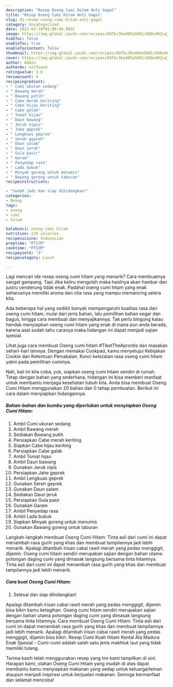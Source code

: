```yaml
---
description: "Resep Oseng Cumi Hitam Anti Gagal"
title: "Resep Oseng Cumi Hitam Anti Gagal"
slug: 91-resep-oseng-cumi-hitam-anti-gagal
category: Uncategorized
date: 2022-03-19T02:09:44.803Z
image: https://img-global.cpcdn.com/recipes/60fbc3be489a5891/680x482cq70/oseng-cumi-hitam-foto-resep-utama.jpg
hideToc: false
enableToc: true
enableTocContent: false
thumbnail: https://img-global.cpcdn.com/recipes/60fbc3be489a5891/680x482cq70/oseng-cumi-hitam-foto-resep-utama.jpg
cover: https://img-global.cpcdn.com/recipes/60fbc3be489a5891/680x482cq70/oseng-cumi-hitam-foto-resep-utama.jpg
author: Admin
authorAv: notfound
ratingvalue: 3.6
reviewcount: 4
recipeingredient:
- " Cumi ukuran sedang"
- " Bawang merah"
- " Bawang putih"
- " Cabe merah keriting"
- " Cabe hijau keriting"
- " Cabe galak"
- " Tomat hijau"
- " Daun bawang"
- " Jeruk nipis"
- " Jahe geprek"
- " Lengkuas geprek"
- " Sereh geprek"
- " Daun salam"
- " Daun jeruk"
- " Gula pasir"
- " Garam"
- " Penyedap rasa"
- " Lada bubuk"
- " Minyak goreng untuk menumis"
- " Bawang goreng untuk taburan"
recipeinstructions:

- "Sudah jadi dan siap dihidangkan!"
categories:
- Resep
tags:
- oseng
- cumi
- hitam

katakunci: oseng cumi hitam 
nutrition: 219 calories
recipecuisine: Indonesian
preptime: "PT17M"
cooktime: "PT53M"
recipeyield: "3"
recipecategory: Lunch

---
```



Lagi mencari ide resep oseng cumi hitam yang menarik? Cara membuatnya sangat gampang. Tapi Jika keliru mengolah maka hasilnya akan hambar dan justru cenderung tidak enak. Padahal oseng cumi hitam yang enak seharusnya memiliki aroma dan cita rasa yang mampu memancing selera kita.


Ada beberapa hal yang sedikit banyak mempengaruhi kualitas rasa dari oseng cumi hitam, mulai dari jenis bahan, lalu pemilihan bahan segar dan bagus, hingga cara membuat dan menyajikannya. Tak perlu bingung kalau hendak menyiapkan oseng cumi hitam yang enak di mana pun anda berada, karena asal sudah tahu caranya maka hidangan ini dapat menjadi sajian spesial.

Lihat juga cara membuat Oseng cumi hitam #TiketTheAprontis dan masakan sehari-hari lainnya. Dengan memakai Cookpad, kamu menyetujui Kebijakan Cookie dan Ketentuan Pemakaian. Kunci kelezatan rasa oseng cumi hitam yakni pada pemilihan cuminya.


Nah, kali ini kita coba, yuk, siapkan oseng cumi hitam sendiri di rumah. Tetap dengan bahan yang sederhana, hidangan ini bisa memberi manfaat untuk membantu menjaga kesehatan tubuh kita. Anda bisa membuat Oseng Cumi Hitam menggunakan 20 bahan dan 0 tahap pembuatan. Berikut ini cara dalam menyiapkan hidangannya.

<!--inarticleads1-->

##### Bahan-bahan dan bumbu yang diperlukan untuk menyiapkan Oseng Cumi Hitam:

1. Ambil  Cumi ukuran sedang
1. Ambil  Bawang merah
1. Sediakan  Bawang putih
1. Persiapkan  Cabe merah keriting
1. Siapkan  Cabe hijau keriting
1. Persiapkan  Cabe galak
1. Ambil  Tomat hijau
1. Ambil  Daun bawang
1. Gunakan  Jeruk nipis
1. Persiapkan  Jahe geprek
1. Ambil  Lengkuas geprek
1. Gunakan  Sereh geprek
1. Gunakan  Daun salam
1. Sediakan  Daun jeruk
1. Persiapkan  Gula pasir
1. Gunakan  Garam
1. Ambil  Penyedap rasa
1. Ambil  Lada bubuk
1. Siapkan  Minyak goreng untuk menumis
1. Gunakan  Bawang goreng untuk taburan


Langkah-langkah membuat Oseng Cumi Hitam: Tinta asli dari cumi ini dapat menambah rasa gurih yang khas dan membuat tampilannya jadi lebih menarik. Apalagi ditambah irisan cabai rawit merah yang pedas menggigit, dijamin. Oseng cumi hitam sendiri merupakan sajian dengan bahan utama potongan daging cumi yang dimasak langsung bersama tinta hitamnya. Tinta asli dari cumi ini dapat menambah rasa gurih yang khas dan membuat tampilannya jadi lebih menarik. 

<!--inarticleads2-->

##### Cara buat Oseng Cumi Hitam:


1. Selesai dan siap dihidangkan!

Apalagi ditambah irisan cabai rawit merah yang pedas menggigit, dijamin bisa bikin kamu ketagihan. Oseng cumi hitam sendiri merupakan sajian dengan bahan utama potongan daging cumi yang dimasak langsung bersama tinta hitamnya. Cara membuat Oseng Cumi Hitam: Tinta asli dari cumi ini dapat menambah rasa gurih yang khas dan membuat tampilannya jadi lebih menarik. Apalagi ditambah irisan cabai rawit merah yang pedas menggigit, dijamin bisa bikin. Resep Cumi Kuah Hitam Kental Ala Madura Enak Spesial - Cumi-cumi adalah salah satu jenis makhluk laut yang tidak memiliki tulang. 

Terima kasih telah menggunakan resep yang tim kami tampilkan di sini. Harapan kami, olahan Oseng Cumi Hitam yang mudah di atas dapat membantu kamu menyiapkan makanan yang sedap untuk keluarga/teman ataupun menjadi inspirasi untuk berjualan makanan. Semoga bermanfaat dan selamat mencoba!
